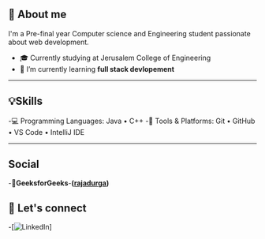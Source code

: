 ## 🚀 About me
I'm a Pre-final year Computer science and Engineering student passionate about web development.
- 🎓 Currently studying at Jerusalem College of Engineering
- 🌱 I’m currently learning **full stack devlopement**
---
## 💡Skills
-💻 Programming Languages:
Java • C++
-🧰 Tools & Platforms:
Git • GitHub • VS Code • IntelliJ IDE

---
## Social
-🧠**GeeksforGeeks**-**([rajadurga](https://www.geeksforgeeks.org/user/rajadurg/))**

## 🤝 Let's connect
-[![LinkedIn](https://www.linkedin.com/in/rajadurga-r-6a3b13290)]
